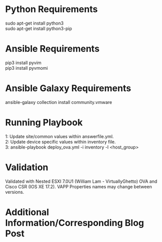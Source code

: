 # Python Requirements  
sudo apt-get install python3  
sudo apt-get install python3-pip  

# Ansible Requirements  
pip3 install pyvim  
pip3 install pyvmomi  

# Ansible Galaxy Requirements  
ansible-galaxy collection install community.vmware  


# Running Playbook  
1: Update site/common values within answerfile.yml.  
2: Update device specific values within inventory file.  
3: ansible-playbook deploy_ova.yml -i inventory -l <host_group>  

# Validation
Validated with Nested ESXI 7.0U1 (William Lam - VirtuallyGhetto) OVA and Cisco CSR (IOS XE 17.2). VAPP Properties names may change between versions. 

# Additional Information/Corresponding Blog Post





